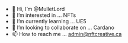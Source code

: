 - 👋 Hi, I’m @MulletLord
- 👀 I’m interested in ... NFTs
- 🌱 I’m currently learning ... UE5
- 💞️ I’m looking to collaborate on ... Cardano
- 📫 How to reach me ... admin@nftcreative.ca

<!---
MulletLord/MulletLord is a ✨ special ✨ repository because its `README.md` (this file) appears on your GitHub profile.
You can click the Preview link to take a look at your changes.
--->
